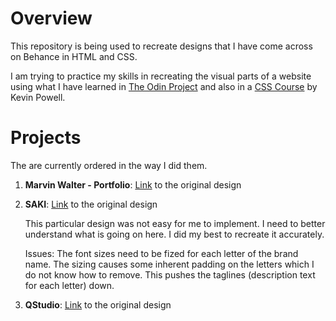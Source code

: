 # Overview

This repository is being used to recreate designs that I have come across on Behance in HTML and CSS.

I am trying to practice my skills in recreating the visual parts of a website using what I have learned in [The Odin Project](www.theodinproject.com) and also in a [CSS Course](https://courses.kevinpowell.co/conquering-responsive-layouts) by Kevin Powell.

# Projects

The are currently ordered in the way I did them.

1. **Marvin Walter - Portfolio**: [Link](https://www.behance.net/gallery/119294015/Marvin-Walter-Portfolio-Webdesign-Webdevelopment) to the original design



2. **SAKI**:  [Link](https://www.behance.net/gallery/119231721/SAKI-Second-Hand-Webdesign-Webdevelopment) to the original design

   This particular design was not easy for me to implement. I need to better understand what is going on here. I did my best to recreate it accurately.

   

   Issues: The font sizes need to be fized for each letter of the brand name. The sizing causes some inherent padding on the letters which I do not know how to remove. This pushes the taglines (description text for each letter) down.

3. **QStudio**: [Link](https://www.behance.net/gallery/115730041/QStudio-Online-Magazine) to the original design